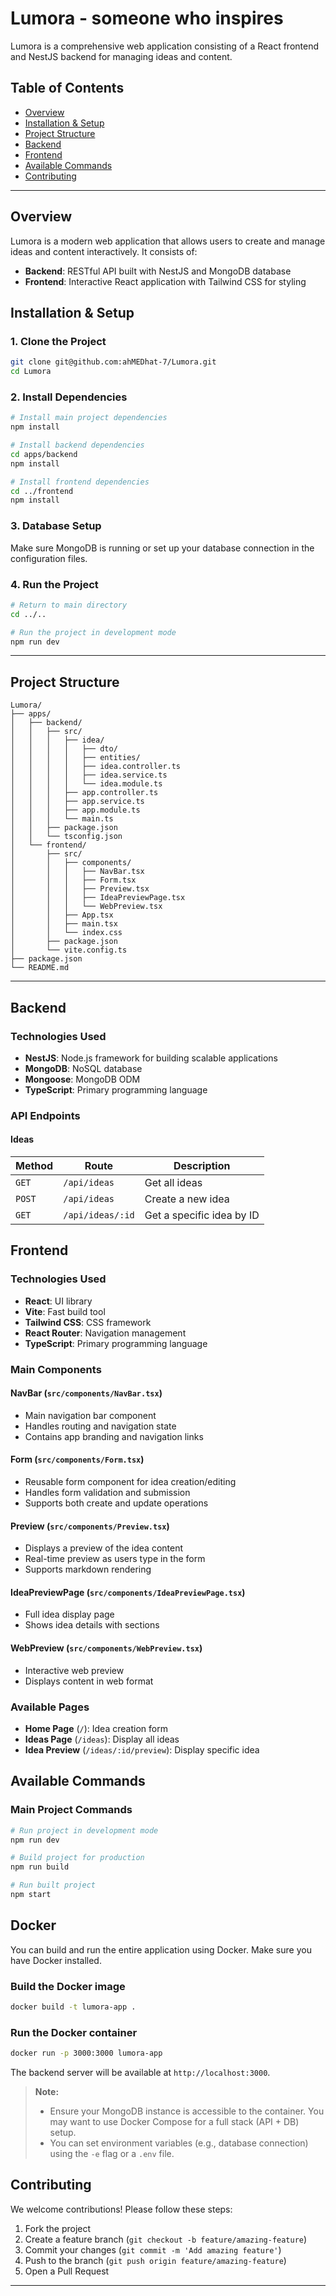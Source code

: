 # Lumora - someone who inspires

Lumora is a comprehensive web application consisting of a React frontend and NestJS backend for managing ideas and content.

## Table of Contents

- [Overview](#overview)
- [Installation & Setup](#installation--setup)
- [Project Structure](#project-structure)
- [Backend](#backend)
- [Frontend](#frontend)
- [Available Commands](#available-commands)
- [Contributing](#contributing)

---

## Overview

Lumora is a modern web application that allows users to create and manage ideas and content interactively. It consists of:

- **Backend**: RESTful API built with NestJS and MongoDB database
- **Frontend**: Interactive React application with Tailwind CSS for styling

## Installation & Setup

### 1. Clone the Project

```bash
git clone git@github.com:ahMEDhat-7/Lumora.git
cd Lumora
```

### 2. Install Dependencies

```bash
# Install main project dependencies
npm install

# Install backend dependencies
cd apps/backend
npm install

# Install frontend dependencies
cd ../frontend
npm install
```

### 3. Database Setup

Make sure MongoDB is running or set up your database connection in the configuration files.

### 4. Run the Project

```bash
# Return to main directory
cd ../..

# Run the project in development mode
npm run dev
```

---

## Project Structure

```
Lumora/
├── apps/
│   ├── backend/
│   │   ├── src/
│   │   │   ├── idea/
│   │   │   │   ├── dto/
│   │   │   │   ├── entities/  
│   │   │   │   ├── idea.controller.ts
│   │   │   │   ├── idea.service.ts
│   │   │   │   └── idea.module.ts
│   │   │   ├── app.controller.ts
│   │   │   ├── app.service.ts
│   │   │   ├── app.module.ts
│   │   │   └── main.ts
│   │   ├── package.json
│   │   └── tsconfig.json
│   └── frontend/
│       ├── src/
│       │   ├── components/
│       │   │   ├── NavBar.tsx
│       │   │   ├── Form.tsx
│       │   │   ├── Preview.tsx
│       │   │   ├── IdeaPreviewPage.tsx
│       │   │   └── WebPreview.tsx
│       │   ├── App.tsx
│       │   ├── main.tsx
│       │   └── index.css
│       ├── package.json
│       └── vite.config.ts
├── package.json
└── README.md
```

---

## Backend

### Technologies Used

- **NestJS**: Node.js framework for building scalable applications
- **MongoDB**: NoSQL database
- **Mongoose**: MongoDB ODM
- **TypeScript**: Primary programming language

### API Endpoints

#### Ideas

| Method | Route | Description |
|--------|-------|-------------|
| `GET` | `/api/ideas` | Get all ideas |
| `POST` | `/api/ideas` | Create a new idea |
| `GET` | `/api/ideas/:id` | Get a specific idea by ID |


## Frontend

### Technologies Used

- **React**: UI library
- **Vite**: Fast build tool
- **Tailwind CSS**: CSS framework
- **React Router**: Navigation management
- **TypeScript**: Primary programming language

### Main Components

#### NavBar (`src/components/NavBar.tsx`)
- Main navigation bar component
- Handles routing and navigation state
- Contains app branding and navigation links

#### Form (`src/components/Form.tsx`)
- Reusable form component for idea creation/editing
- Handles form validation and submission
- Supports both create and update operations

#### Preview (`src/components/Preview.tsx`)
- Displays a preview of the idea content
- Real-time preview as users type in the form
- Supports markdown rendering

#### IdeaPreviewPage (`src/components/IdeaPreviewPage.tsx`)
- Full idea display page
- Shows idea details with sections

#### WebPreview (`src/components/WebPreview.tsx`)
- Interactive web preview
- Displays content in web format

### Available Pages

- **Home Page** (`/`): Idea creation form
- **Ideas Page** (`/ideas`): Display all ideas
- **Idea Preview** (`/ideas/:id/preview`): Display specific idea

## Available Commands

### Main Project Commands

```bash
# Run project in development mode
npm run dev

# Build project for production
npm run build

# Run built project
npm start
```

## Docker

You can build and run the entire application using Docker. Make sure you have Docker installed.

### Build the Docker image

```bash
docker build -t lumora-app .
```

### Run the Docker container

```bash
docker run -p 3000:3000 lumora-app
```

The backend server will be available at `http://localhost:3000`.

> **Note:**
> - Ensure your MongoDB instance is accessible to the container. You may want to use Docker Compose for a full stack (API + DB) setup.
> - You can set environment variables (e.g., database connection) using the `-e` flag or a `.env` file.

## Contributing

We welcome contributions! Please follow these steps:

1. Fork the project
2. Create a feature branch (`git checkout -b feature/amazing-feature`)
3. Commit your changes (`git commit -m 'Add amazing feature'`)
4. Push to the branch (`git push origin feature/amazing-feature`)
5. Open a Pull Request
---
